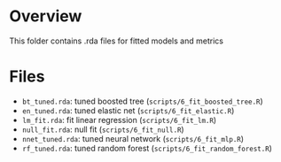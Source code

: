 # Overview
This folder contains .rda files for fitted models and metrics

# Files
- `bt_tuned.rda`: tuned boosted tree (`scripts/6_fit_boosted_tree.R`)
- `en_tuned.rda`: tuned elastic net (`scripts/6_fit_elastic.R`)
- `lm_fit.rda`: fit linear regression (`scripts/6_fit_lm.R`)
- `null_fit.rda`: null fit (`scripts/6_fit_null.R`)
- `nnet_tuned.rda`: tuned neural network (`scripts/6_fit_mlp.R`)
- `rf_tuned.rda`: tuned random forest (`scripts/6_fit_random_forest.R`)
